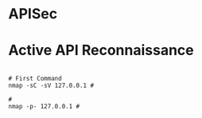 # APISec

# Active API Reconnaissance
```

# First Command
nmap -sC -sV 127.0.0.1 #

# 
nmap -p- 127.0.0.1 #

```

